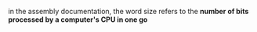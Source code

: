 in the assembly documentation, the word size refers to the **number of bits processed by a computer's CPU in one go**